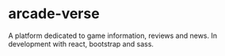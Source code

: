 # arcade-verse
A platform dedicated to game information, reviews and news. In development with react, bootstrap and sass.
